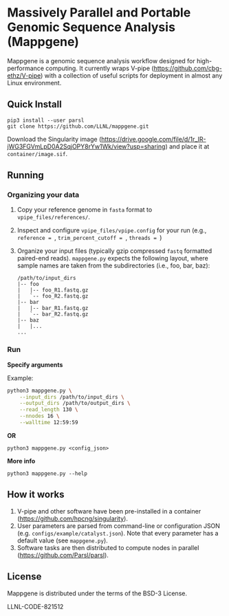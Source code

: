 # Massively Parallel and Portable Genomic Sequence Analysis (Mappgene)

Mappgene is a genomic sequence analysis workflow designed for high-performance computing. It currently wraps V-pipe (https://github.com/cbg-ethz/V-pipe) with a collection of useful scripts for deployment in almost any Linux environment. 

## Quick Install

```
pip3 install --user parsl
git clone https://github.com/LLNL/mappgene.git
```

Download the Singularity image (https://drive.google.com/file/d/1r_IR-jWG3FGVmLpD0A2SqjOPY8rYw1Wk/view?usp=sharing) and place it at `container/image.sif`.

## Running

### Organizing your data

1. Copy your reference genome in `fasta` format to `vpipe_files/references/`.
2. Inspect and configure `vpipe_files/vpipe.config` for your run (e.g.,
   `reference = `, `trim_percent_cutoff = `, `threads = `)
3. Organize your input files (typically gzip compressed `fastq` formatted
   paired-end reads). `mappgene.py` expects the following layout, where sample
   names are taken from the subdirectories (i.e., foo, bar, baz):

    ```
    /path/to/input_dirs
    |-- foo
    |   |-- foo_R1.fastq.gz
    |   `-- foo_R2.fastq.gz
    |-- bar
    |   |-- bar_R1.fastq.gz
    |   `-- bar_R2.fastq.gz
    |-- baz
    |   |...
    ...
    ```

### Run

<b>Specify arguments</b>

Example:

```bash
python3 mappgene.py \
    --input_dirs /path/to/input_dirs \
    --output_dirs /path/to/output_dirs \
    --read_length 130 \
    --nnodes 16 \
    --walltime 12:59:59
```

**OR**

`python3 mappgene.py <config_json>`

<b>More info</b>

`python3 mappgene.py --help`

## How it works

1. V-pipe and other software have been pre-installed in a container (https://github.com/hpcng/singularity).
2. User parameters are parsed from command-line or configuration JSON (e.g. `configs/example/catalyst.json`). Note that every parameter has a default value (see `mappgene.py`).
3. Software tasks are then distributed to compute nodes in parallel (https://github.com/Parsl/parsl).

## License

Mappgene is distributed under the terms of the BSD-3 License.

LLNL-CODE-821512
